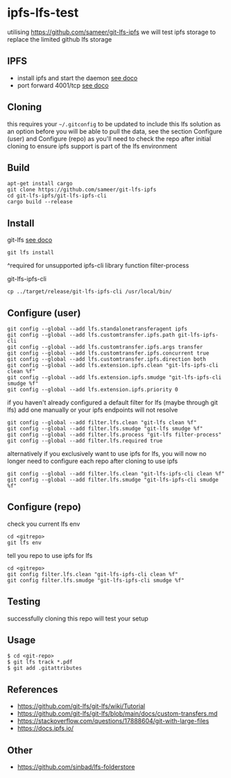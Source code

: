 # ipfs-lfs-test
utilising https://github.com/sameer/git-lfs-ipfs we will test ipfs storage to
replace the limited github lfs storage

## IPFS
- install ipfs and start the daemon [see doco](https://docs.ipfs.io/)
- port forward 4001/tcp [see doco](https://docs.ipfs.io/how-to/nat-configuration/)

## Cloning
this requires your ``` ~/.gitconfig ``` to be updated to include this lfs
solution as an option before you will be able to pull the data, see the section
Configure (user) and Configure (repo) as you'll need to check the repo after 
initial cloning to ensure ipfs support is part of the lfs environment

## Build
```
apt-get install cargo
git clone https://github.com/sameer/git-lfs-ipfs
cd git-lfs-ipfs/git-lfs-ipfs-cli
cargo build --release
```

## Install
git-lfs [see doco](https://git-lfs.github.com/)
```
git lfs install
```
^required for unsupported ipfs-cli library function filter-process

git-lfs-ipfs-cli
```
cp ../target/release/git-lfs-ipfs-cli /usr/local/bin/

```

## Configure (user)
```
git config --global --add lfs.standalonetransferagent ipfs
git config --global --add lfs.customtransfer.ipfs.path git-lfs-ipfs-cli
git config --global --add lfs.customtransfer.ipfs.args transfer
git config --global --add lfs.customtransfer.ipfs.concurrent true
git config --global --add lfs.customtransfer.ipfs.direction both
git config --global --add lfs.extension.ipfs.clean "git-lfs-ipfs-cli clean %f"
git config --global --add lfs.extension.ipfs.smudge "git-lfs-ipfs-cli smudge %f"
git config --global --add lfs.extension.ipfs.priority 0

```

if you haven't already configured a default filter for lfs (maybe through git 
lfs) add one manually or your ipfs endpoints will not resolve

```
git config --global --add filter.lfs.clean "git-lfs clean %f"
git config --global --add filter.lfs.smudge "git-lfs smudge %f"
git config --global --add filter.lfs.process "git-lfs filter-process"
git config --global --add filter.lfs.required true

```

alternatively if you exclusively want to use ipfs for lfs, you will now no
longer need to configure each repo after cloning to use ipfs
```
git config --global --add filter.lfs.clean "git-lfs-ipfs-cli clean %f"
git config --global --add filter.lfs.smudge "git-lfs-ipfs-cli smudge %f"
```


## Configure (repo)
check you current lfs env 
```
cd <gitrepo>
git lfs env

```

tell you repo to use ipfs for lfs

```
cd <gitrepo>
git config filter.lfs.clean "git-lfs-ipfs-cli clean %f"
git config filter.lfs.smudge "git-lfs-ipfs-cli smudge %f"

```

## Testing
successfully cloning this repo will test your setup

## Usage
```
$ cd <git-repo>
$ git lfs track *.pdf
$ git add .gitattributes

```

## References
* https://github.com/git-lfs/git-lfs/wiki/Tutorial
* https://github.com/git-lfs/git-lfs/blob/main/docs/custom-transfers.md
* https://stackoverflow.com/questions/17888604/git-with-large-files
* https://docs.ipfs.io/


## Other
* https://github.com/sinbad/lfs-folderstore

